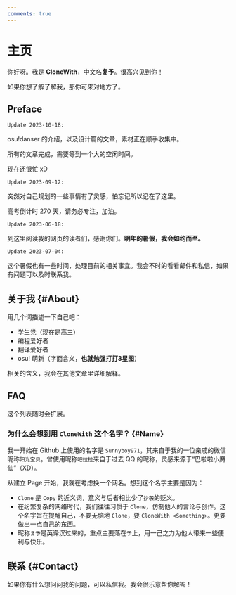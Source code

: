 ```yaml
---
comments: true
---
```


# 主页

你好呀。我是 **CloneWith**，中文名**复予**。很高兴见到你！

如果你想了解了解我，那你可来对地方了。

## Preface

`Update 2023-10-18:`

osu!danser 的介绍，以及设计篇的文章，素材正在顺手收集中。

所有的文章完成，需要等到一个大的空闲时间。

现在还很忙 xD

`Update 2023-09-12:`

突然对自己规划的一些事情有了灵感，怕忘记所以记在了这里。

高考倒计时 270 天，请务必专注，加油。

`Update 2023-06-18:`

到这里阅读我的网页的读者们，感谢你们。**明年的暑假，我会如约而至。**

`Update 2023-07-04:`

这个暑假也有一些时间，处理目前的相关事宜。我会不时的看看邮件和私信，如果有问题可以及时联系我。

## 关于我 {#About}

用几个词描述一下自己吧：

- 学生党（现在是高三）
- 编程爱好者
- 翻译爱好者
- osu! 萌新（字面含义，**也就勉强打打3星图**）

相关的含义，我会在其他文章里详细解释。

## FAQ

这个列表随时会扩展。

### 为什么会想到用 `CloneWith` 这个名字？ {#Name}

我一开始在 Github 上使用的名字是 `Sunnyboy971`，其来自于我的一位亲戚的微信昵称`阳光宝贝`。曾使用昵称`吧拉拉`来自于过去 QQ 的昵称，灵感来源于“巴啦啦小魔仙”（XD）。

从建立 Page 开始，我就在考虑换一个网名。想到这个名字主要是因为：

- `Clone` 是 `Copy` 的近义词，意义与后者相比少了`抄袭`的贬义。
- 在纷繁复杂的网络时代，我们往往习惯于 `Clone`，仿制他人的言论与创作。这个名字旨在提醒自己，不要无脑地 `Clone`，要 `CloneWith <Something>`。更要做出一点自己的东西。
- 昵称`复予`是英译汉过来的，重点主要落在`予`上，用一己之力为他人带来一些便利与快乐。

## 联系 {#Contact}

如果你有什么想问问我的问题，可以私信我。我会很乐意帮你解答！
